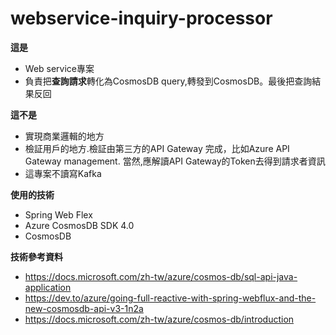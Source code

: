 # webservice-inquiry-processor

**這是**
* Web service專案
* 負責把**查詢請求**轉化為CosmosDB query,轉發到CosmosDB。最後把查詢結果反回


**這不是**
* 實現商業邏輯的地方
* 檢証用戶的地方.檢証由第三方的API Gateway 完成，比如Azure API Gateway management. 當然,應解讀API Gateway的Token去得到請求者資訊
* 這專案不讀寫Kafka

**使用的技術**
* Spring Web Flex
* Azure CosmosDB SDK 4.0
* CosmosDB

**技術參考資料**
* https://docs.microsoft.com/zh-tw/azure/cosmos-db/sql-api-java-application
* https://dev.to/azure/going-full-reactive-with-spring-webflux-and-the-new-cosmosdb-api-v3-1n2a
* https://docs.microsoft.com/zh-tw/azure/cosmos-db/introduction
